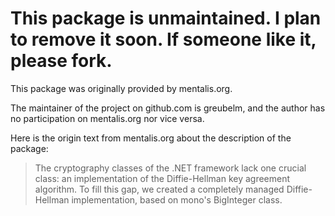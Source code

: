 This package is unmaintained. I plan to remove it soon. If someone like it, please fork.
==

This package was originally provided by mentalis.org.

The maintainer of the project on github.com is greubelm, and the author has
no participation on mentalis.org nor vice versa.

Here is the origin text from mentalis.org about the description of the package:

> The cryptography classes of the .NET framework lack one crucial class: an
> implementation of the Diffie-Hellman key agreement algorithm. To fill this
> gap, we created a completely managed Diffie-Hellman implementation, based
> on mono's BigInteger class.
